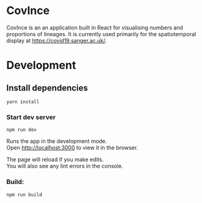 # CovInce

CovInce is an an application built in React for visualising numbers and proportions of lineages. It is currently used primarily for the spatiotemporal display at https://covid19.sanger.ac.uk/.


# Development

## Install dependencies

```yarn install```

### Start dev server
```npm run dev```

Runs the app in the development mode.\
Open [http://localhost:3000](http://localhost:3000) to view it in the browser.

The page will reload if you make edits.\
You will also see any lint errors in the console.

### Build:
`npm run build` 
